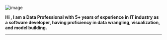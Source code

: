![image](https://user-images.githubusercontent.com/82903966/138452862-e258adaa-78ce-4650-96f7-d9641bbf7fc4.png)

**Hi , I am a Data Professional with 5+ years of experience in IT industry as a software developer, having proficiency in data wrangling, visualization, and model building.**

----------------------------------------------------------------------------------------------------------------------------------------------------------------------------------
